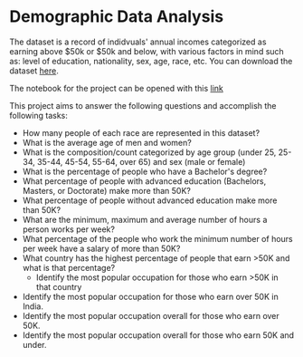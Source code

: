 # Demographic Data Analysis
The dataset is a record of indidvuals' annual incomes categorized as earning above $50k or $50k and below, with various factors in mind such as: level of education, nationality, sex, age, race, etc. You can download the dataset [here](https://www.kaggle.com/datasets/wenruliu/adult-income-dataset).

The notebook for the project can be opened with this [link](https://github.com/Binyoh1/Demographic-Data-Analysis/blob/main/notebook.ipynb)

This project aims to answer the following questions and accomplish the following tasks:
- How many people of each race are represented in this dataset?
- What is the average age of men and women?
- What is the composition/count categorized by age group (under 25, 25-34, 35-44, 45-54, 55-64, over 65) and sex (male or female)
- What is the percentage of people who have a Bachelor's degree?
- What percentage of people with advanced education (Bachelors, Masters, or Doctorate) make more than 50K?
- What percentage of people without advanced education make more than 50K?
- What are the minimum, maximum and average number of hours a person works per week?
- What percentage of the people who work the minimum number of hours per week have a salary of more than 50K?
- What country has the highest percentage of people that earn >50K and what is that percentage?
  - Identify the most popular occupation for those who earn >50K in that country
- Identify the most popular occupation for those who earn over 50K in India.
- Identify the most popular occupation overall for those who earn over 50K.
- Identify the most popular occupation overall for those who earn 50K and under.

